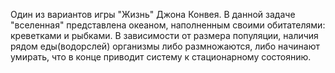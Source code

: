   Один из вариантов игры "Жизнь" Джона Конвея. В данной задаче "вселенная" представлена океаном, наполненным своими обитателями: креветками и рыбками. В зависимости от размера популяции, наличия рядом еды(водорслей) организмы либо размножаются, либо начинают умирать, что в конце приводит систему к стационарному состоянию. 
